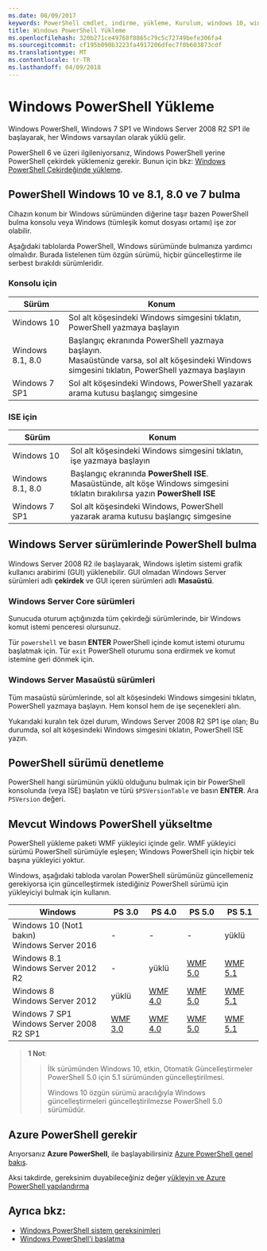 ```yaml
---
ms.date: 08/09/2017
keywords: PowerShell cmdlet, indirme, yükleme, Kurulum, windows 10, windows 8.1, windows 8.0, windows 7
title: Windows PowerShell Yükleme
ms.openlocfilehash: 320b271ce49768f8865c79c5c72749befe306fa4
ms.sourcegitcommit: cf195b090b3223fa4917206dfec7f0b603873cdf
ms.translationtype: MT
ms.contentlocale: tr-TR
ms.lasthandoff: 04/09/2018
---
```

# <a name="installing-windows-powershell"></a>Windows PowerShell Yükleme
Windows PowerShell, Windows 7 SP1 ve Windows Server 2008 R2 SP1 ile başlayarak, her Windows varsayılan olarak yüklü gelir.

PowerShell 6 ve üzeri ilgileniyorsanız, Windows PowerShell yerine PowerShell çekirdek yüklemeniz gerekir. Bunun için bkz: [Windows PowerShell Çekirdeğinde yükleme](Installing-PowerShell-Core-on-Windows.md).

## <a name="finding-powershell-in-windows-10-81-80-and-7"></a>PowerShell Windows 10 ve 8.1, 8.0 ve 7 bulma

Cihazın konum bir Windows sürümünden diğerine taşır bazen PowerShell bulma konsolu veya Windows (tümleşik komut dosyası ortamı) işe zor olabilir.

Aşağıdaki tablolarda PowerShell, Windows sürümünde bulmanıza yardımcı olmalıdır.
Burada listelenen tüm özgün sürümü, hiçbir güncelleştirme ile serbest bırakıldı sürümleridir.

### <a name="for-console"></a>Konsolu için

Sürüm | Konum
-- | --
Windows 10 | Sol alt köşesindeki Windows simgesini tıklatın, PowerShell yazmaya başlayın
Windows 8.1, 8.0 | Başlangıç ekranında PowerShell yazmaya başlayın.<br/>Masaüstünde varsa, sol alt köşesindeki Windows simgesini tıklatın, PowerShell yazmaya başlayın
Windows 7 SP1 | Sol alt köşesindeki Windows, PowerShell yazarak arama kutusu başlangıç simgesine

### <a name="for-ise"></a>ISE için

Sürüm | Konum
-- | --
Windows 10 | Sol alt köşesindeki Windows simgesini tıklatın, işe yazmaya başlayın
Windows 8.1, 8.0 | Başlangıç ekranında **PowerShell ISE**.<br/>Masaüstünde, alt köşe Windows simgesini tıklatın bırakılırsa yazın **PowerShell ISE**
Windows 7 SP1 | Sol alt köşesindeki Windows, PowerShell yazarak arama kutusu başlangıç simgesine

## <a name="finding-powershell-in-windows-server-versions"></a>Windows Server sürümlerinde PowerShell bulma

Windows Server 2008 R2 ile başlayarak, Windows işletim sistemi grafik kullanıcı arabirimi (GUI) yüklenebilir.
GUI olmadan Windows Server sürümleri adlı **çekirdek** ve GUI içeren sürümleri adlı **Masaüstü**.

### <a name="windows-server-core-editions"></a>Windows Server Core sürümleri

Sunucuda oturum açtığınızda tüm çekirdeği sürümlerinde, bir Windows komut istemi penceresi olursunuz.

Tür `powershell` ve basın **ENTER** PowerShell içinde komut istemi oturumu başlatmak için.
Tür `exit` PowerShell oturumu sona erdirmek ve komut istemine geri dönmek için.

### <a name="windows-server-desktop-editions"></a>Windows Server Masaüstü sürümleri

Tüm masaüstü sürümlerinde, sol alt köşesindeki Windows simgesini tıklatın, PowerShell yazmaya başlayın.
Hem konsol hem de işe seçenekleri alın.

Yukarıdaki kuralın tek özel durum, Windows Server 2008 R2 SP1 işe olan; Bu durumda, sol alt köşesindeki Windows simgesini tıklatın, PowerShell ISE yazın.

## <a name="how-to-check-the-version-of-powershell"></a>PowerShell sürümü denetleme

PowerShell hangi sürümünün yüklü olduğunu bulmak için bir PowerShell konsolunda (veya ISE) başlatın ve türü `$PSVersionTable` ve basın **ENTER**. Ara `PSVersion` değeri.

## <a name="upgrading-existing-windows-powershell"></a>Mevcut Windows PowerShell yükseltme

PowerShell yükleme paketi WMF yükleyici içinde gelir.
WMF yükleyici sürümü PowerShell sürümüyle eşleşen; Windows PowerShell için hiçbir tek başına yükleyici yoktur.

Windows, aşağıdaki tabloda varolan PowerShell sürümünüz güncellemeniz gerekiyorsa için güncelleştirmek istediğiniz PowerShell sürümü için yükleyiciyi bulmak için kullanın.

Windows | PS 3.0 | PS 4.0 | PS 5.0 | PS 5.1 |
--|--|--|--|--|
Windows 10 (Not1 bakın)<br/>Windows Server 2016 | - | - | - | yüklü
Windows 8.1<br/>Windows Server 2012 R2 | - | yüklü | [WMF 5.0](https://www.microsoft.com/en-us/download/details.aspx?id=50395) | [WMF 5.1](https://www.microsoft.com/en-us/download/details.aspx?id=54616)
Windows 8<br/>Windows Server 2012 | yüklü | [WMF 4.0](https://www.microsoft.com/en-us/download/details.aspx?id=40855) | [WMF 5.0](https://www.microsoft.com/en-us/download/details.aspx?id=50395) | [WMF 5.1](https://www.microsoft.com/en-us/download/details.aspx?id=54616)
Windows 7 SP1<br/>Windows Server 2008 R2 SP1 | [WMF 3.0](https://www.microsoft.com/en-us/download/details.aspx?id=34595) | [WMF 4.0](https://www.microsoft.com/en-us/download/details.aspx?id=40855) | [WMF 5.0](https://www.microsoft.com/en-us/download/details.aspx?id=50395) | [WMF 5.1](https://www.microsoft.com/en-us/download/details.aspx?id=54616)

> **1 Not**:
  >>
  >> İlk sürümünden Windows 10, etkin, Otomatik Güncelleştirmeler PowerShell 5.0 için 5.1 sürümünden güncelleştirilmesi.
  >>
  >> Windows 10 özgün sürümü aracılığıyla Windows güncelleştirmeleri güncelleştirilmezse PowerShell 5.0 sürümüdür.

## <a name="need-azure-powershell"></a>Azure PowerShell gerekir

Arıyorsanız **Azure PowerShell**, ile başlayabilirsiniz [Azure PowerShell genel bakış](https://docs.microsoft.com/en-us/powershell/azure).

Aksi takdirde, gereksinim duyabileceğiniz değer [yükleyin ve Azure PowerShell yapılandırma](https://docs.microsoft.com/en-us/powershell/azure/install-azurerm-ps)

## <a name="see-also"></a>Ayrıca bkz:

- [Windows PowerShell sistem gereksinimleri](Windows-PowerShell-System-Requirements.md)
- [Windows PowerShell'i başlatma](Starting-Windows-PowerShell.md)